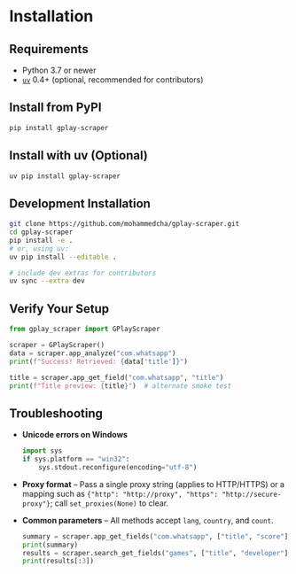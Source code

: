 # Installation

## Requirements

- Python 3.7 or newer
- [`uv`](https://github.com/astral-sh/uv) 0.4+ (optional, recommended for contributors)

## Install from PyPI

```bash
pip install gplay-scraper
```

## Install with uv (Optional)

```bash
uv pip install gplay-scraper
```

## Development Installation

```bash
git clone https://github.com/mohammedcha/gplay-scraper.git
cd gplay-scraper
pip install -e .
# or, using uv:
uv pip install --editable .

# include dev extras for contributors
uv sync --extra dev
```

## Verify Your Setup

```python
from gplay_scraper import GPlayScraper

scraper = GPlayScraper()
data = scraper.app_analyze("com.whatsapp")
print(f"Success! Retrieved: {data['title']}")

title = scraper.app_get_field("com.whatsapp", "title")
print(f"Title preview: {title}")  # alternate smoke test
```

## Troubleshooting

- **Unicode errors on Windows**

  ```python
  import sys
  if sys.platform == "win32":
      sys.stdout.reconfigure(encoding="utf-8")
  ```

- **Proxy format** – Pass a single proxy string (applies to HTTP/HTTPS) or a mapping such as `{"http": "http://proxy", "https": "http://secure-proxy"}`; call `set_proxies(None)` to clear.

- **Common parameters** – All methods accept `lang`, `country`, and `count`.

  ```python
  summary = scraper.app_get_fields("com.whatsapp", ["title", "score"], lang="es", country="es")
  print(summary)
  results = scraper.search_get_fields("games", ["title", "developer"], count=50, lang="en", country="us")
  print(results[:3])
  ```
